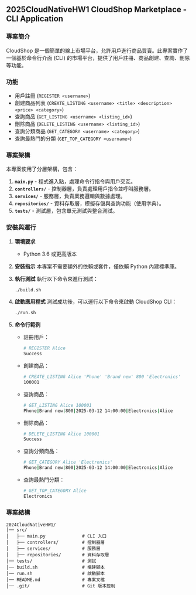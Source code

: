 ## **2025CloudNativeHW1 CloudShop Marketplace - CLI Application**

### **專案簡介**

CloudShop 是一個簡單的線上市場平台，允許用戶進行商品買賣。此專案實作了一個基於命令行介面 (CLI) 的市場平台，提供了用戶註冊、商品創建、查詢、刪除等功能。

### **功能**

-   用戶註冊 (`REGISTER <username>`)
-   創建商品列表 (`CREATE_LISTING <username> <title> <description> <price> <category>`)
-   查詢商品 (`GET_LISTING <username> <listing_id>`)
-   刪除商品 (`DELETE_LISTING <username> <listing_id>`)
-   查詢分類商品 (`GET_CATEGORY <username> <category>`)
-   查詢最熱門的分類 (`GET_TOP_CATEGORY <username>`)

### **專案架構**

本專案使用了分層架構，包含：

1. **`main.py`** - 程式進入點，處理命令行指令與用戶交互。
2. **`controllers/`** - 控制器層，負責處理用戶指令並呼叫服務層。
3. **`services/`** - 服務層，負責業務邏輯與數據處理。
4. **`repositories/`** - 資料存取層，模擬存儲與查詢功能（使用字典）。
5. **`tests/`** - 測試層，包含單元測試與整合測試。

### **安裝與運行**

1. **環境要求**

    - Python 3.6 或更高版本

2. **安裝指示**
   本專案不需要額外的依賴或套件，僅依賴 Python 內建標準庫。

3. **執行測試**
   執行以下命令來進行測試：

    ```bash
    ./build.sh
    ```

4. **啟動應用程式**
   測試成功後，可以運行以下命令來啟動 CloudShop CLI：

    ```bash
    ./run.sh
    ```

5. **命令行範例**

    - 註冊用戶：

        ```bash
        # REGISTER Alice
        Success
        ```

    - 創建商品：

        ```bash
        # CREATE_LISTING Alice 'Phone' 'Brand new' 800 'Electronics'
        100001
        ```

    - 查詢商品：

        ```bash
        # GET_LISTING Alice 100001
        Phone|Brand new|800|2025-03-12 14:00:00|Electronics|Alice
        ```

    - 刪除商品：

        ```bash
        # DELETE_LISTING Alice 100001
        Success
        ```

    - 查詢分類商品：

        ```bash
        # GET_CATEGORY Alice 'Electronics'
        Phone|Brand new|800|2025-03-12 14:00:00|Electronics|Alice
        ```

    - 查詢最熱門分類：
        ```bash
        # GET_TOP_CATEGORY Alice
        Electronics
        ```

### **專案結構**

```
2024CloudNativeHW1/
│── src/
│   ├── main.py              # CLI 入口
│   ├── controllers/         # 控制器層
│   ├── services/            # 服務層
│   ├── repositories/        # 資料存取層
│── tests/                   # 測試
│── build.sh                 # 構建腳本
│── run.sh                   # 啟動腳本
│── README.md                # 專案文檔
│── .git/                    # Git 版本控制
```
